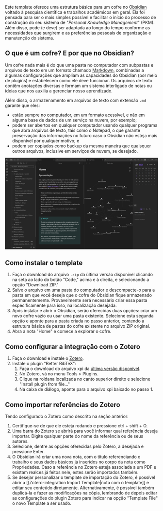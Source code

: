Este template oferece uma estrutura básica para um cofre no [Obsidian](https://obsidian.md) voltado à pesquisa científica e trabalhos acadêmicos em geral. Ela foi pensada para ser o mais simples possível e facilitar o início do processo de construção do seu sistema de "*Personal Knowledge Management*" (PKM). Além disso, pode (e deve) ser adaptada ao longo do tempo conforme as necessidades que surgirem e as preferências pessoais de organização e manutenção do sistema.

## O que é um cofre? E por que no Obsidian?

Um cofre nada mais é do que uma pasta no computador com subpastas e arquivos de texto em um formato chamado [Markdown](https://pt.wikipedia.org/wiki/Markdown), combinadas a algumas configurações que ampliam as capacidades do Obsidian (por meio de plugins) e estabelecem como ele deve funcionar. Os arquivos de texto contêm anotações diversas e formam um sistema interligado de notas ou ideias que nos auxilia a gerenciar nosso aprendizado.

Além disso, o armazenamento em arquivos de texto com extensão `.md` garante que eles:

- estão sempre no computador, em um formato acessível, e não em alguma base de dados de um serviço na nuvem, por exemplo;
- podem ser abertos em qualquer computador usando qualquer programa que abra arquivos de texto, tais como o Notepad, o que garante preservação das informações no futuro caso o Obsidian não esteja mais disponível por qualquer motivo; e
- podem ser copiados como backup da mesma maneira que quaisquer outros arquivos, inclusive em serviços de nuvem, se desejado.

![Screenshot do Template](https://github.com/rtsaboya/cofre-obsidian-academico-basico/blob/master/06.%20Anexos/template_screenshot_2025_01_13.png)

## Como instalar o template

1. Faça o download do arquivo `.zip` da última versão disponível clicando na seta ao lado do botão "Code," acima e à direita, e selecionando a opção "Download ZIP."
2. Salve o arquivo em uma pasta do computador e descompacte-o para a pasta em que você deseja que o cofre do Obsidian fique armazenado permanentemente. Provavelmente será necessário criar essa pasta especificamente para isso, na localização desejada.
3. Após instalar e abrir o Obsidian, serão oferecidas duas opções: criar um novo cofre vazio ou usar uma pasta existente. Selecione esta segunda opção e aponte para a pasta criada no passo anterior, contendo a estrutura básica de pastas do cofre existente no arquivo ZIP original.
4. Abra a nota "Home" e comece a explorar o cofre.

## Como configurar a integração com o Zotero

1. Faça o download e instale o [Zotero](https://www.zotero.org).
2. Instale o plugin "Better BibTeX":
	1. Faça o download do arquivo xpi da [última versão disponível](https://github.com/retorquere/zotero-better-bibtex/releases/latest).
	2. No Zotero, vá no menu Tools > Plugins.
	3. Clique na roldana localizada no canto superior direito e selecione "Install plugin from file..."
	4. Na caixa de diálogo, aponte para o arquivo xpi baixado no passo 1.

## Como importar referências do Zotero

Tendo configurado o Zotero como descrito na seção anterior:
1. Certifique-se de que ele esteja rodando e pressione ctrl + shift + O.
2. Uma barra do Zotero se abrirá para você informar qual referência deseja importar. Digite qualquer parte do nome da referência ou de seus autores.
3. Selecione, dentre as opções oferecidas pelo Zotero, a desejada e pressione Enter.
4. O Obsidian irá criar uma nova nota, com o título referenciando o trabalho e seus dados básicos já inseridos no corpo da nota como Propriedades. Caso a referência no Zotero esteja associada a um PDF e existam realces já feitos nele, estes serão importados também.
5. Se desejar personalizar o template de importação do Zotero, é possível abrir a [[Zotero-integration Import Template|nota com o template]] e editar seu conteúdo diretamente. Alternativamente, é possível também duplicá-la e fazer as modificações na cópia, lembrando de depois editar as configurações do plugin Zotero para indicar na opção "Template File" o novo Template a ser usado.
